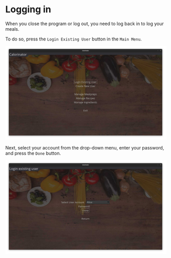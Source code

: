# Logging in

When you close the program or log out, you need to log back in to log your meals.

To do so, press the `Login Existing User` button in the `Main Menu`.

![](https://raw.githubusercontent.com/MarkusOttela/ot-harjoitustyo/master/Documentation/Manual/Screenshots/12_log_back_in/0.jpg)

Next, select your account from the drop-down menu, enter your password, and press the `Done` button.

![](https://raw.githubusercontent.com/MarkusOttela/ot-harjoitustyo/master/Documentation/Manual/Screenshots/12_log_back_in/1.jpg)
